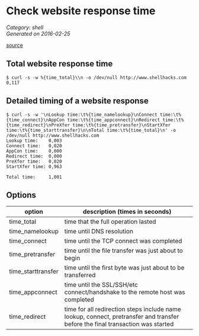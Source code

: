 # Check website response time
 
_Category: shell_  
_Generated on 2016-02-25_

[source](http://www.shellhacks.com/en/Check-a-Website-Response-Time-from-the-Linux-Command-Line)

## Total website response time

```
$ curl -s -w %{time_total}\\n -o /dev/null http://www.shellhacks.com
0,117
```

## Detailed timing of a website response

```
$ curl -s -w '\nLookup time:\t%{time_namelookup}\nConnect time:\t%{time_connect}\nAppCon time:\t%{time_appconnect}\nRedirect time:\t%{time_redirect}\nPreXfer time:\t%{time_pretransfer}\nStartXfer time:\t%{time_starttransfer}\n\nTotal time:\t%{time_total}\n' -o /dev/null http://www.shellhacks.com
Lookup time:    0,003
Connect time:   0,020
AppCon time:    0,000
Redirect time:  0,000
PreXfer time:   0,020
StartXfer time: 0,963

Total time:     1,001
```

## Options
| option             | description (times in seconds)                                                                                                 |
| ------------------ | ------------------------------------------------------------------------------------------------------------------------------ |
| time_total         | time that the full operation lasted                                                                                            |
| time_namelookup    | time until DNS resolution                                                                                                      |
| time_connect       | time until the TCP connect was completed                                                                                       |
| time_pretransfer   | time until the file transfer was just about to begin                                                                           |
| time_starttransfer | time  until the first byte was just about to be transferred                                                                    |
| time_appconnect    | time until the SSL/SSH/etc connect/handshake to the remote host was completed                                                  |
| time_redirect      | time for all redirection steps include name lookup, connect, pretransfer and transfer before the final transaction was started |

 